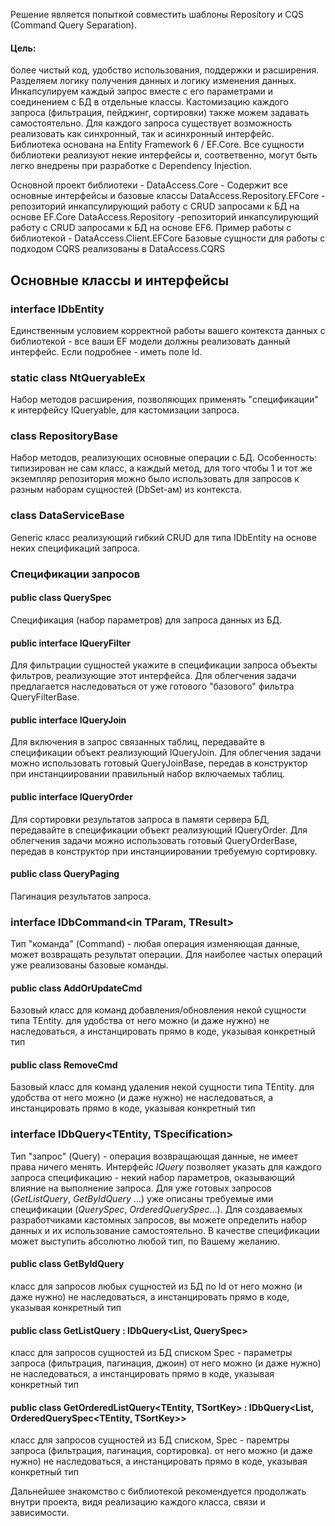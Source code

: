 Решение является попыткой совместить шаблоны Repository и CQS (Command Query Separation).

#### Цель: 
более чистый код, удобство использования, поддержки и расширения. 
Разделяем логику получения данных и логику изменения данных.
Инкапсулируем каждый запрос вместе с его параметрами и соединением с БД в отдельные классы.
Кастомизацию каждого запроса (фильтрация, пейджинг, сортировки) также можем задавать самостоятельно.
Для каждого запроса существует возможность реализовать как синхронный, так и асинхронный интерфейс.
Библиотека основана на Entity Framework 6 / EF.Core.
Все сущности библиотеки реализуют некие интерфейсы и, соответвенно, могут быть легко внедрены при разработке с Dependency Injection.

Основной проект библиотеки - DataAccess.Core - Содержит все основные интерфейсы и базовые классы
DataAccess.Repository.EFCore - репозиторий инкапсулирующий работу с CRUD запросами к БД на основе EF.Core
DataAccess.Repository -репозиторий инкапсулирующий работу с CRUD запросами к БД на основе EF6.
Пример работы с библиотекой - DataAccess.Client.EFCore
Базовые сущности для работы с подходом CQRS реализованы в DataAccess.CQRS


## Основные классы и интерфейсы

### interface IDbEntity
Единственным условием корректной работы вашего контекста данных с библиотекой - все ваши EF модели должны реализовать данный интерфейс.
Если подробнее - иметь поле Id.

### static class NtQueryableEx
Набор методов расширения, позволяющих применять "спецификации" к интерфейсу IQueryable, для кастомизации запроса.

### class RepositoryBase
Набор методов, реализующих основные операции с БД. 
Особенность: типизирован не сам класс, а каждый метод, для того чтобы 1 и тот же экземпляр репозитория можно было использовать
для запросов к разным наборам сущностей (DbSet-ам) из контекста.

### class DataServiceBase
Generic класс реализующий гибкий CRUD для типа IDbEntity на основе неких спецификаций запроса. 

### Спецификации запросов

#### public class QuerySpec<TEntity> 
Спецификация (набор параметров) для запроса данных из БД.

#### public interface IQueryFilter<TEntity>
Для фильтрации сущностей укажите в спецификации запроса объекты фильтров, реализующие этот интерфейса. Для облегчения задачи предлагается наследоваться от уже готового "базового" фильтра QueryFilterBase<TEntity>.

#### public interface IQueryJoin<TEntity>
Для включения в запрос связанных таблиц, передавайте в спецификации объект реализующий IQueryJoin. Для облегчения задачи можно использовать готовый QueryJoinBase<TEntity>, передав в конструктор при инстанциировании правильный набор включаемых таблиц.

#### public interface IQueryOrder<TEntity> 
Для сортировки результатов запроса в памяти сервера БД, передавайте в спецификации объект реализующий IQueryOrder. Для облегчения задачи можно использовать готовый QueryOrderBase<TEntity>, передав в конструктор при инстанциировании требуемую сортировку.

#### public class QueryPaging
Пагинация результатов запроса.
  
### interface IDbCommand<in TParam, TResult>
Тип "команда" (Command) - любая операция изменяющая данные, может возвращать результат операции.
Для наиболее частых операций уже реализованы базовые команды.

#### public class AddOrUpdateCmd<TEntity>
Базовый класс для команд добавления/обновления некой сущности типа TEntity. для удобства
от него можно (и даже нужно) не наследоваться, а инстанцировать прямо в коде, указывая конкретный тип

#### public class RemoveCmd<TEntity>
Базовый класс для команд удаления некой сущности типа TEntity. для удобства
от него можно (и даже нужно) не наследоваться, а инстанцировать прямо в коде, указывая конкретный тип

### interface IDbQuery<TEntity, TSpecification>
Тип "запрос" (Query) - операция возвращающая данные, не имеет права ничего менять.
Интерфейс *IQuery* позволяет указать для каждого запроса спецификацию - некий набор параметров, оказывающий влияние на выполнение запроса.
Для уже готовых запросов (*GetListQuery*, *GetByIdQuery* ...) уже описаны требуемые ими спецификации (*QuerySpec*, *OrderedQuerySpec*...).
Для создаваемых разработчиками кастомных запросов, вы можете определить набор данных и их использование самостоятельно.
В качестве спецификации может выступить абсолютно любой тип, по Вашему желанию.

#### public class GetByIdQuery<TEntity>
класс для запросов любых сущностей из БД по Id
от него можно (и даже нужно) не наследоваться, а инстанцировать прямо в коде, указывая конкретный тип

#### public class GetListQuery<TEntity> : IDbQuery<List<TEntity>, QuerySpec<TEntity>> 
класс для запросов сущностей из БД списком
Spec - параметры запроса (фильтрация, пагинация, джоин)
от него можно (и даже нужно) не наследоваться, а инстанцировать прямо в коде, указывая конкретный тип

#### public class GetOrderedListQuery<TEntity, TSortKey> : IDbQuery<List<TEntity>, OrderedQuerySpec<TEntity, TSortKey>>
класс для запросов сущностей из БД списком, 
Spec - паремтры запроса (фильтрация, пагинация, сортировка). 
от него можно (и даже нужно) не наследоваться, а инстанцировать прямо в коде, указывая конкретный тип


Дальнейшее знакомство с библиотекой рекомендуется продолжать внутри проекта, видя реализацию каждого класса, связи и зависимости.
